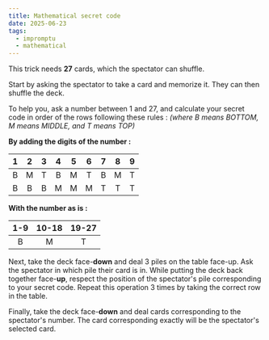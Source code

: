 ```yaml
---
title: Mathematical secret code
date: 2025-06-23
tags:
  - impromptu
  - mathematical
---
```


This trick needs **27** cards, which the spectator can shuffle.

Start by asking the spectator to take a card and memorize it. They can then
shuffle the deck.

To help you, ask a number between 1 and 27, and calculate your secret code in
order of the rows following these rules : _(where B means BOTTOM, M means
MIDDLE, and T means TOP)_

**By adding the digits of the number :**

|  1  |  2  |  3  |  4  |  5  |  6  |  7  |  8  |  9  |
| :-: | :-: | :-: | :-: | :-: | :-: | :-: | :-: | :-: |
|  B  |  M  |  T  |  B  |  M  |  T  |  B  |  M  |  T  |
|  B  |  B  |  B  |  M  |  M  |  M  |  T  |  T  |  T  |

**With the number as is :**

| 1-9 | 10-18 | 19-27 |
| :-: | :---: | :---: |
|  B  |   M   |   T   |

Next, take the deck face-**down** and deal 3 piles on the table face-up. Ask the
spectator in which pile their card is in. While putting the deck back together
face-**up**, respect the position of the spectator's pile corresponding to your
secret code. Repeat this operation 3 times by taking the correct row in the
table.

Finally, take the deck face-**down** and deal cards corresponding to the
spectator's number. The card corresponding exactly will be the spectator's
selected card.
